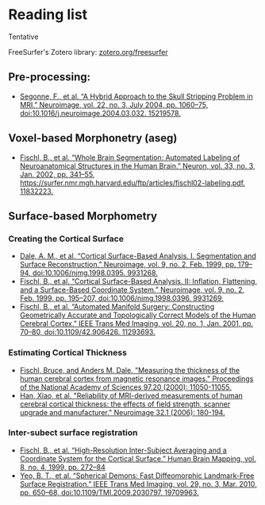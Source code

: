 # Reading list

Tentative

FreeSurfer's Zotero library: [zotero.org/freesurfer](https://www.zotero.org/freesurfer)

## Pre-processing:

- [Segonne, F., et al. “A Hybrid Approach to the Skull Stripping Problem in MRI.” Neuroimage, vol. 22, no. 3, July 2004, pp. 1060–75, doi:10.1016/j.neuroimage.2004.03.032. 15219578.](http://www.nmr.mgh.harvard.edu/~fischl/reprints/Neuroimage_Segonne_watershed.pdf)

## Voxel-based Morphonetry (aseg)

- [Fischl, B., et al. “Whole Brain Segmentation: Automated Labeling of Neuroanatomical Structures in the Human Brain.” Neuron, vol. 33, no. 3, Jan. 2002, pp. 341–55, https://surfer.nmr.mgh.harvard.edu/ftp/articles/fischl02-labeling.pdf. 11832223.](https://surfer.nmr.mgh.harvard.edu/ftp/articles/fischl02-labeling.pdf)

## Surface-based Morphometry

### Creating the Cortical Surface

-  [Dale, A. M., et al. “Cortical Surface-Based Analysis. I. Segmentation and Surface Reconstruction.” Neuroimage, vol. 9, no. 2, Feb. 1999, pp. 179–94, doi:10.1006/nimg.1998.0395. 9931268.](https://surfer.nmr.mgh.harvard.edu/ftp/articles/dale99-recon1.pdf)
-  [Fischl, B., et al. “Cortical Surface-Based Analysis. II: Inflation, Flattening, and a Surface-Based Coordinate System.” Neuroimage, vol. 9, no. 2, Feb. 1999, pp. 195–207, doi:10.1006/nimg.1998.0396. 9931269.](https://surfer.nmr.mgh.harvard.edu/ftp/articles/fischl99b-recon2.pdf)
- [Fischl, B., et al. “Automated Manifold Surgery: Constructing Geometrically Accurate and Topologically Correct Models of the Human Cerebral Cortex.” IEEE Trans Med Imaging, vol. 20, no. 1, Jan. 2001, pp. 70–80, doi:10.1109/42.906426. 11293693.](https://surfer.nmr.mgh.harvard.edu/ftp/articles/fischl01-topology-fixing.pdf)

### Estimating Cortical Thickness

- [Fischl, Bruce, and Anders M. Dale. "Measuring the thickness of the human cerebral cortex from magnetic resonance images." Proceedings of the National Academy of Sciences 97.20 (2000): 11050-11055.](https://surfer.nmr.mgh.harvard.edu/ftp/articles/fischl00-cortical-thickness.pdf)
- [Han, Xiao, et al. "Reliability of MRI-derived measurements of human cerebral cortical thickness: the effects of field strength, scanner upgrade and manufacturer." Neuroimage 32.1 (2006): 180-194.](http://www.nmr.mgh.harvard.edu/~fischl/reprints/Han_NeuroImage_2006_thickness_reliability.pdf)

### Inter-subect surface registration

- [Fischl, B., et al. “High-Resolution Inter-Subject Averaging and a Coordinate System for the Cortical Surface.” Human Brain Mapping, vol. 8, no. 4, 1999, pp. 272–84](https://surfer.nmr.mgh.harvard.edu/ftp/articles/fischl99-morphing.pdf)
- [Yeo, B. T., et al. “Spherical Demons: Fast Diffeomorphic Landmark-Free Surface Registration.” IEEE Trans Med Imaging, vol. 29, no. 3, Mar. 2010, pp. 650–68, doi:10.1109/TMI.2009.2030797. 19709963.](https://surfer.nmr.mgh.harvard.edu/pub/articles/2010SphericalDemons-TMI.pdf)
